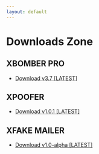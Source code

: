 ```yaml
---
layout: default
---
```



# Downloads Zone

## XBOMBER PRO
- <a class="button no-decoration" href="https://yip.su/2YGV27.apk">Download v3.7 [LATEST]</a>

## XPOOFER
- <a class="button no-decoration" href="https://iplis.ru/2YTN27.apk">Download v1.0.1 [LATEST]</a>

## XFAKE MAILER
- <a class="button no-decoration" href="https://iplis.ru/2PMDB6.apk">Download v1.0-alpha [LATEST]</a>
